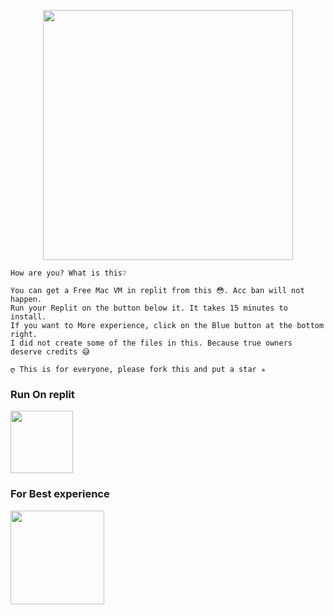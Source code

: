 <p align="center"><a href="https://t.me/MaX_Bots"><img src="https://telegra.ph/file/e79b4bfec4893e37d739e.png" width="400"></a></p>
<p align="center">

```
How are you? What is this❔

You can get a Free Mac VM in replit from this 😳. Acc ban will not happen. 
Run your Replit on the button below it. It takes 15 minutes to install.
If you want to More experience, click on the Blue button at the bottom right. 
I did not create some of the files in this. Because true owners deserve credits 😅
  
ღ This is for everyone, please fork this and put a star ✯
```
  
### Run On replit
<a href="https://replit.com/github/SenuGamerBoy/MacOSX"><img src="https://telegra.ph/file/9c14baf03fd7ee23c3102.png" width="100"></a>

  
### For Best experience
<a href="https://replit.com/@SenuGamerBoy/MacOSX?lite=1&outputonly=1"><img src="https://telegra.ph/file/535f38fa255f8dcb15d1e.png" width="150"></a>

